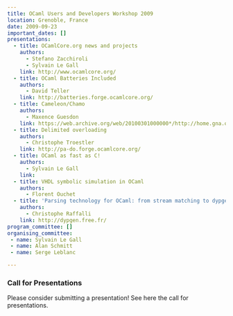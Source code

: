 ```yaml
---
title: OCaml Users and Developers Workshop 2009
location: Grenoble, France
date: 2009-09-23
important_dates: []
presentations: 
  - title: OCamlCore.org news and projects
    authors: 
      - Stefano Zacchiroli
      - Sylvain Le Gall
    link: http://www.ocamlcore.org/
  - title: OCaml Batteries Included
    authors: 
      - David Teller
    link: http://batteries.forge.ocamlcore.org/
  - title: Cameleon/Chamo
    authors: 
      - Maxence Guesdon
    link: https://web.archive.org/web/20100301000000*/http://home.gna.org/cameleon/chamo.en.html
  - title: Delimited overloading
    authors: 
      - Christophe Troestler
    link: http://pa-do.forge.ocamlcore.org/
  - title: OCaml as fast as C! 
    authors: 
      - Sylvain Le Gall
    link: 
  - title: VHDL symbolic simulation in OCaml
    authors: 
      - Florent Ouchet
  - title: 'Parsing technology for OCaml: from stream matching to dypgen'
    authors:
      - Christophe Raffalli
    link: http://dypgen.free.fr/
program_committee: []
organising_committee: 
 - name: Sylvain Le Gall
 - name: Alan Schmitt
 - name: Serge Leblanc

---
```


### Call for Presentations

Please consider submitting a presentation! See here the call for presentations.



